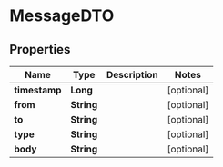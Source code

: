 

# MessageDTO


## Properties

| Name | Type | Description | Notes |
|------------ | ------------- | ------------- | -------------|
|**timestamp** | **Long** |  |  [optional] |
|**from** | **String** |  |  [optional] |
|**to** | **String** |  |  [optional] |
|**type** | **String** |  |  [optional] |
|**body** | **String** |  |  [optional] |



